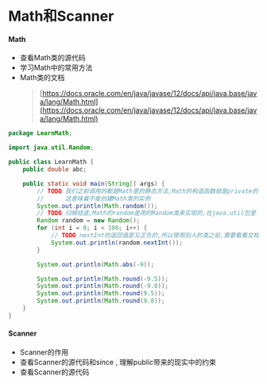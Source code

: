 # Math和Scanner

#### Math

* 查看Math类的源代码
* 学习Math中的常用方法
* Math类的文档
  > [https://docs.oracle.com/en/java/javase/12/docs/api/java.base/java/lang/Math.html](https://docs.oracle.com/en/java/javase/12/docs/api/java.base/java/lang/Math.html)

```java
package LearnMath;

import java.util.Random;

public class LearnMath {
    public double abc;

    public static void main(String[] args) {
        // TODO 我们之前调用的都是Math里的静态方法,Math的构造函数就是private的
        //      这意味着不能创建Math类的实例
        System.out.println(Math.random());
        // TODO 归根结底,Math的random是用的Random类来实现的,在java.util包里
        Random random = new Random();
        for (int i = 0; i < 100; i++) {
            // TODO nextInt的返回值是又正负的,所以使用别人的类之前,需要看看文档,避免出现问题
            System.out.println(random.nextInt());
        }

        System.out.println(Math.abs(-9));

        System.out.println(Math.round(-9.5));
        System.out.println(Math.round(-9.8));
        System.out.println(Math.round(9.5));
        System.out.println(Math.round(9.8));
    }
}
```

#### Scanner

* Scanner的作用
* 查看Scanner的源代码和since , 理解public带来的现实中的约束
* 查看Scanner的源代码



